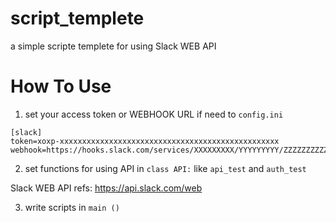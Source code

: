 # script_templete

a simple scripte templete for using Slack WEB API

# How To Use

1. set your access token or WEBHOOK URL if need to `config.ini`

```
[slack]
token=xoxp-xxxxxxxxxxxxxxxxxxxxxxxxxxxxxxxxxxxxxxxxxxxxxxxxx
webhook=https://hooks.slack.com/services/XXXXXXXXX/YYYYYYYYY/ZZZZZZZZZZZZZZZZZZZZZZZZ
```

2. set functions for using API in `class API:` like `api_test` and `auth_test`

Slack WEB API refs: https://api.slack.com/web  

3. write scripts in `main ()`

